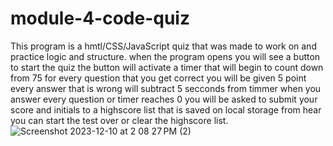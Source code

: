 # module-4-code-quiz


This program is a hmtl/CSS/JavaScript quiz that was made to work on and practice logic and structure.
when the program opens you will see a button to start the quiz the button will activate a timer that will begin to count down from 75
for every question that you get correct you will be given 5 point every answer that is wrong will subtract 5 secconds from timmer when you answer every question or timer reaches 0 you will be asked to submit your score and initials to a highscore list that is saved on local storage from hear you can start the test over or clear the highscore list.![Screenshot 2023-12-10 at 2 08 27 PM (2)](https://github.com/oneuglyghost/module-4-code-quiz/assets/111449648/bec70cdd-634b-401a-a252-a7e4c8a7d27a)
